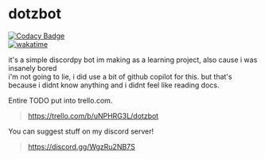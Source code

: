 
# dotzbot

[![Codacy Badge](https://app.codacy.com/project/badge/Grade/be5f773fec2a4cfb8e8cce34f9bf80f0)](https://app.codacy.com/gh/dotztv/dotzbot/dashboard?utm_source=gh&utm_medium=referral&utm_content=&utm_campaign=Badge_grade)  
[![wakatime](https://wakatime.com/badge/github/dotztv/dotzbot.svg)](https://wakatime.com/badge/github/dotztv/dotzbot)

it's a simple discordpy bot im making as a learning project, also cause i was insanely bored  
i'm not going to lie, i did use a bit of github copilot for this. but that's because i didnt know anything and i didnt feel like reading docs.  

Entire TODO put into trello.com.  
> <https://trello.com/b/uNPHRG3L/dotzbot>  
  
You can suggest stuff on my discord server!  
> <https://discord.gg/WgzRu2NB7S>  